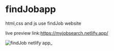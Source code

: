# findJobapp
html,css and js use findJob website

live preview link:https://myjobsearch.netlify.app/

![findJob netlify app_](https://user-images.githubusercontent.com/75136330/174477037-567c883b-7e59-47c3-89f6-e42da320ca00.png)


